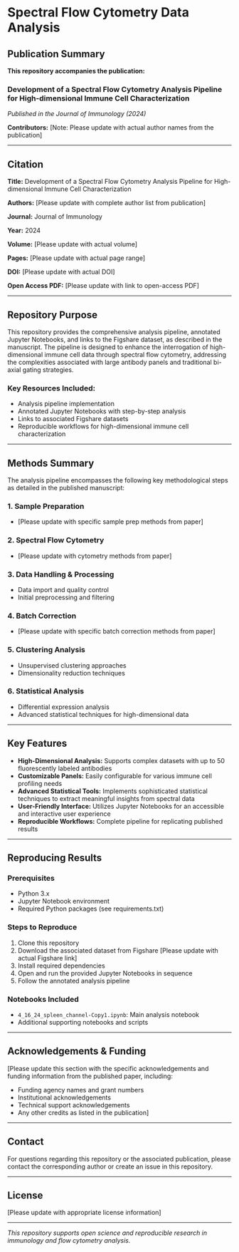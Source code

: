 # Spectral Flow Cytometry Data Analysis

## Publication Summary

**This repository accompanies the publication:**

### Development of a Spectral Flow Cytometry Analysis Pipeline for High-dimensional Immune Cell Characterization

*Published in the Journal of Immunology (2024)*

**Contributors:** [Note: Please update with actual author names from the publication]

---

## Citation

**Title:** Development of a Spectral Flow Cytometry Analysis Pipeline for High-dimensional Immune Cell Characterization

**Authors:** [Please update with complete author list from publication]

**Journal:** Journal of Immunology

**Year:** 2024

**Volume:** [Please update with actual volume]

**Pages:** [Please update with actual page range]

**DOI:** [Please update with actual DOI]

**Open Access PDF:** [Please update with link to open-access PDF]

---

## Repository Purpose

This repository provides the comprehensive analysis pipeline, annotated Jupyter Notebooks, and links to the Figshare dataset, as described in the manuscript. The pipeline is designed to enhance the interrogation of high-dimensional immune cell data through spectral flow cytometry, addressing the complexities associated with large antibody panels and traditional bi-axial gating strategies.

### Key Resources Included:
- Analysis pipeline implementation
- Annotated Jupyter Notebooks with step-by-step analysis
- Links to associated Figshare datasets
- Reproducible workflows for high-dimensional immune cell characterization

---

## Methods Summary

The analysis pipeline encompasses the following key methodological steps as detailed in the published manuscript:

### 1. Sample Preparation
- [Please update with specific sample prep methods from paper]

### 2. Spectral Flow Cytometry
- [Please update with cytometry methods from paper]

### 3. Data Handling & Processing
- Data import and quality control
- Initial preprocessing and filtering

### 4. Batch Correction
- [Please update with specific batch correction methods from paper]

### 5. Clustering Analysis
- Unsupervised clustering approaches
- Dimensionality reduction techniques

### 6. Statistical Analysis
- Differential expression analysis
- Advanced statistical techniques for high-dimensional data

---

## Key Features

- **High-Dimensional Analysis:** Supports complex datasets with up to 50 fluorescently labeled antibodies
- **Customizable Panels:** Easily configurable for various immune cell profiling needs
- **Advanced Statistical Tools:** Implements sophisticated statistical techniques to extract meaningful insights from spectral data
- **User-Friendly Interface:** Utilizes Jupyter Notebooks for an accessible and interactive user experience
- **Reproducible Workflows:** Complete pipeline for replicating published results

---

## Reproducing Results

### Prerequisites
- Python 3.x
- Jupyter Notebook environment
- Required Python packages (see requirements.txt)

### Steps to Reproduce
1. Clone this repository
2. Download the associated dataset from Figshare [Please update with actual Figshare link]
3. Install required dependencies
4. Open and run the provided Jupyter Notebooks in sequence
5. Follow the annotated analysis pipeline

### Notebooks Included
- `4_16_24_spleen_channel-Copy1.ipynb`: Main analysis notebook
- Additional supporting notebooks and scripts

---

## Acknowledgements & Funding

[Please update this section with the specific acknowledgements and funding information from the published paper, including:
- Funding agency names and grant numbers
- Institutional acknowledgements
- Technical support acknowledgements
- Any other credits as listed in the publication]

---

## Contact

For questions regarding this repository or the associated publication, please contact the corresponding author or create an issue in this repository.

---

## License

[Please update with appropriate license information]

---

*This repository supports open science and reproducible research in immunology and flow cytometry analysis.*
